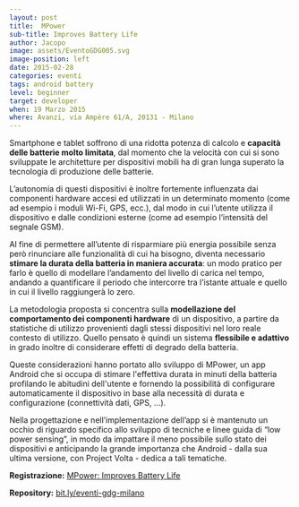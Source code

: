 ```yaml
---
layout: post
title:  MPower
sub-title: Improves Battery Life
author: Jacopo
image: assets/EventoGDG005.svg
image-position: left
date: 2015-02-28
categories: eventi
tags: android battery
level: beginner
target: developer
when: 19 Marzo 2015
where: Avanzi, via Ampère 61/A, 20131 - Milano
---
```

Smartphone e tablet soffrono di una ridotta potenza di calcolo e **capacità delle batterie molto limitata**, dal momento che la velocità con cui si sono sviluppate le architetture per dispositivi mobili ha di gran lunga superato la tecnologia di produzione delle batterie.

L’autonomia di questi dispositivi è inoltre fortemente influenzata dai componenti hardware accesi ed utilizzati in un determinato momento (come ad esempio i moduli Wi-Fi, GPS, ecc.), dal modo in cui l’utente utilizza il dispositivo e dalle condizioni esterne (come ad esempio l’intensità del segnale GSM).

Al fine di permettere all’utente di risparmiare più energia possibile senza però rinunciare alle funzionalità di cui ha bisogno, diventa necessario **stimare la durata della batteria in maniera accurata**: un modo pratico per farlo è quello di modellare l’andamento del livello di carica nel tempo, andando a quantificare il periodo che intercorre tra l’istante attuale e quello in cui il livello raggiungerà lo zero.

La metodologia proposta si concentra sulla **modellazione del comportamento dei componenti hardware** di un dispositivo, a partire da statistiche di utilizzo provenienti dagli stessi dispositivi nel loro reale contesto di utilizzo. Quello pensato è quindi un sistema **flessibile e adattivo** in grado inoltre di considerare effetti di degrado della batteria.

Queste considerazioni hanno portato allo sviluppo di MPower, un app Android che si occupa di stimare l'effettiva durata in minuti della batteria profilando le abitudini dell'utente e fornendo la possibilità di configurare automaticamente il dispositivo in base alla necessità di durata e configurazione (connettività dati, GPS, ...).

Nella progettazione e nell’implementazione dell’app si è mantenuto un occhio di riguardo specifico allo sviluppo di tecniche e linee guida di “low power sensing”, in modo da impattare il meno possibile sullo stato dei dispositivi e anticipando la grande importanza che Android - dalla sua ultima versione, con Project Volta - dedica a tali tematiche.

**Registrazione:** [MPower: Improves Battery Life](https://www.eventbrite.it/e/biglietti-mpower-improves-battery-life-15942752201)

**Repository:** [bit.ly/eventi-gdg-milano](http://bit.ly/eventi-gdg-milano)